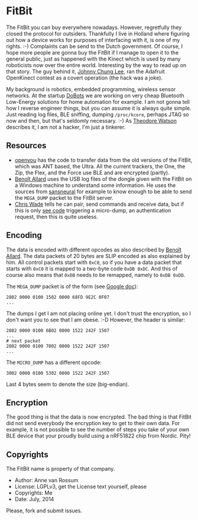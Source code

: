 # FitBit

The FitBit you can buy everywhere nowadays. However, regretfully they closed the protocol for outsiders. Thankfully I live in Holland where figuring out how a device works for purposes of interfacing with it, is one of my rights. :-) Complaints can be send to the Dutch government. Of course, I hope more people are gonna buy the FitBit if I manage to open it to the general public, just as happened with the Kinect which is used by many roboticists now over the entire world. Interesting by the way to read up on that story. The guy behind it, [Johnny Chung Lee](http://procrastineering.blogspot.nl/2011/02/windows-drivers-for-kinect.html), ran the Adafruit OpenKinect contest as a covert operation (the hack was a joke).

My background is robotics, embedded programming, wireless sensor networks. At the startup [DoBots](http://dobots.nl) we are working on very cheap Bluetooth Low-Energy solutions for home automation for example. I am not gonna tell how I reverse engineer things, but you can assume it is always quite simple. Just reading log files, BLE sniffing, dumping `/proc/kcore`, perhaps JTAG so now and then, but that's seldomly necessary. :-) As [Theodore Watson](http://www.nytimes.com/2012/06/03/magazine/how-kinect-spawned-a-commercial-ecosystem.html?pagewanted=all) describes it, I am not a hacker, I'm just a tinkerer.

## Resources

* [openyou](https://github.com/openyou/libfitbit) has the code to transfer data from the old versions of the FitBit, which was ANT based, the Ultra. All the current trackers, the One, the Zip, the Flex, and the Force use BLE and are encrypted (partly).
* [Benoît Allard](https://bitbucket.org/benallard/galileo) uses the USB log files of the dongle given with the FitBit on a Windows machine to understand some information. He uses the sources from [sansneural](https://docs.google.com/file/d/0BwJmJQV9_KRcSE0ySGxkbG1PbVE/edit) for example to know enough to be able to send the `MEGA_DUMP` packet to the FitBit server. 
* [Chris Wade](https://github.com/cmwdotme/fitbitfun) tells he can pair, send commands and receive data, but if this is only [see code](https://github.com/cmwdotme/fitbitfun/blob/master/FitbitTestApp/FitbitDevice.m) triggering a micro-dump, an authentication request, then this is quite useless.

## Encoding

The data is encoded with different opcodes as also described by [Benoît Allard](https://bitbucket.org/benallard/galileo/wiki/Communicationprotocol). The data packets of 20 bytes are SLIP encoded as also explained by him. All control packets start with `0xC0`, so if you have a data packet that starts with `0xC0` it is mapped to a two-byte code `0xDB 0xDC`. And this of course also means that `0xDB` needs to be remapped, namely to `0xDB 0xDD`.

The `MEGA_DUMP` packet is of the form (see [Google doc](https://docs.google.com/file/d/0BwJmJQV9_KRcSE0ySGxkbG1PbVE/edit)):

    2802 0000 0100 1502 0000 68FD 9E2C 0F07
    ...

The dumps I get I am not placing online yet. I don't trust the encryption, so I don't want you to see that I am obese. :-D However, the header is similar:

    2802 0000 0100 6B02 0000 1522 242F 1507
    ...
    # next packet
    2802 0000 0100 7002 0000 1522 242F 1507
    ...

The `MICRO_DUMP` has a different opcode:

    3002 0000 0100 5302 0000 1522 242F 1507

Last 4 bytes seem to denote the size (big-endian).

## Encryption

The good thing is that the data is now encrypted. The bad thing is that FitBit did not send everybody the encryption key to get to their own data. For example, it is not possible to see the number of steps you take of your own BLE device that your proudly build using a nRF51822 chip from Nordic. Pity!

## Copyrights

The FitBit name is property of that company. 

* Author: Anne van Rossum
* License: LGPLv3, get the License text yourself, please
* Copyrights: Me
* Date: July, 2014

Please, fork and submit issues.
